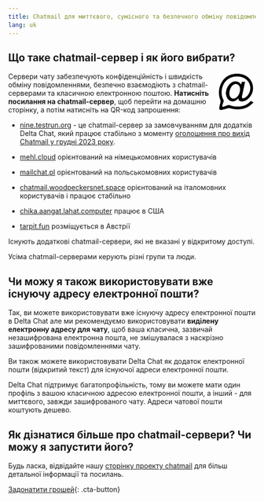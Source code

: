 ```yaml
---
title: Chatmail для миттєвого, сумісного та безпечного обміну повідомленнями
lang: uk
---
```



## Що таке chatmail-сервер і як його вибрати? 

<img alt="Chatmail logo" src="../assets/logos/chatmail.svg" width="80" style="float:right;" />

Сервери чату забезпечують конфіденційність і швидкість обміну повідомленнями, безпечно взаємодіють з chatmail-серверами та класичною електронною поштою. 
**Натисніть посилання на chatmail-сервер**, щоб перейти на домашню сторінку, а потім натисніть на QR-код запрошення: 

- [nine.testrun.org](https://nine.testrun.org) - це chatmail-сервер за замовчуванням для додатків Delta Chat, який працює стабільно з моменту [оголошення про вихід Chatmail у грудні 2023 року](https://delta.chat/en/2023-12-13-chatmail).

- [mehl.cloud](https://mehl.cloud) орієнтований на німецькомовних користувачів 

- [mailchat.pl](https://mailchat.pl) орієнтований на польськомовних користувачів

- [chatmail.woodpeckersnet.space](https://chatmail.woodpeckersnest.space/) орієнтований на італомовних користувачів і працює стабільно 

- [chika.aangat.lahat.computer](https://chika.aangat.lahat.computer/) працює в США 

- [tarpit.fun](https://tarpit.fun) розміщується в Австрії 

Існують додаткові chatmail-сервери, які не вказані у відкритому доступі.  

Усіма chatmail-серверами керують різні групи та люди. 


## Чи можу я також використовувати вже існуючу адресу електронної пошти? 

Так, ви можете використовувати вже існуючу адресу електронної пошти в Delta Chat але ми рекомендуємо використовувати **виділену електронну адресу для чату**, щоб ваша класична, зазвичай незашифрована електронна пошта, не змішувалася з наскрізно зашифрованими повідомленнями чату. 

Ви також можете використовувати Delta Chat як додаток електронної пошти (відкритий текст) для існуючої адреси електронної пошти. 

Delta Chat підтримує багатопрофільність, тому ви можете мати один профіль з вашою класичною адресою електронної пошти, а інший - для миттєвого, завжди зашифрованого чату. Адреси чатової пошти коштують дешево. 

## Як дізнатися більше про chatmail-сервери? Чи можу я запустити його? 

Будь ласка, відвідайте нашу [сторінку проекту chatmail](https://chatmail.at) для більш детальної інформації та посилань. 

[Задонатити грошей](donate){: .cta-button}
